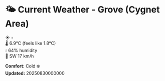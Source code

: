 # 🌤️ Current Weather - Grove (Cygnet Area)

☀️ **-**  
🌡️ 6.9°C (feels like 1.8°C)  
💧 64% humidity  
💨 SW 17 km/h  

**Comfort:** Cold ❄️  
**Updated:** 20250830000000
